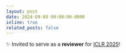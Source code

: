 ```yaml
---
layout: post
date: 2024-09-09 00:00:00-0000
inline: true
related_posts: false
---
```


✨ Invited to serve as a **reviewer** for [ICLR 2025](https://iclr.cc)!